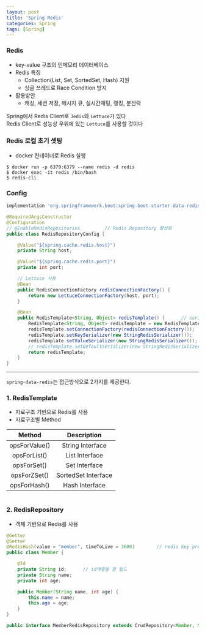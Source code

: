 ```yaml
---
layout: post
title: 'Spring Redis'
categories: Spring
tags: [Spring]
---
```


### Redis
- key-value 구조의 인메모리 데이터베이스
- Redis 특징
  - Collection(List, Set, SortedSet, Hash) 지원
  - 싱글 쓰레드로 Race Condition 방지
- 활용방안
  - 캐싱, 세션 저장, 메시지 큐, 실시간채팅, 랭킹, 분산락

Spring에서 Redis Client로 `Jedis`와 `Lettuce`가 있다  
Redis Client로 성능상 우위에 있는 `Lettuce`를 사용할 것이다

### Redis 로컬 초기 셋팅
- docker 컨테이너로 Redis 실행

```command
$ docker run -p 6379:6379 --name redis -d redis
$ docker exec -it redis /bin/bash
$ redis-cli
```

### Config

```gradle
implementation 'org.springframework.boot:spring-boot-starter-data-redis'
```

```java
@RequiredArgsConstructor
@Configuration
// @EnableRedisRepositories         // Redis Repository 활성화
public class RedisRepositoryConfig {

    @Value("${spring.cache.redis.host}")
    private String host;

    @Value("${spring.cache.redis.port}")
    private int port;

    // Lettuce 사용
    @Bean
    public RedisConnectionFactory redisConnectionFactory() {
        return new LettuceConnectionFactory(host, port);
    }

    @Bean
    public RedisTemplate<String, Object> redisTemplate() {      // serializer 설정
        RedisTemplate<String, Object> redisTemplate = new RedisTemplate<>();
        redisTemplate.setConnectionFactory(redisConnectionFactory());
        redisTemplate.setKeySerializer(new StringRedisSerializer());
        redisTemplate.setValueSerializer(new StringRedisSerializer());
        // redisTemplate.setDefaultSerializer(new StringRedisSerializer());
        return redisTemplate;
    }
}

```

---

`spring-data-redis`는 접근방식으로 2가지를 제공한다.
### 1. RedisTemplate
- 자료구조 기반으로 Redis를 사용
- 자료구조별 Method

|Method|Description|
|:--:|:--:|
|opsForValue()|String Interface|
|opsForList()|List Interface|
|opsForSet()|Set Interface|
|opsForZSet()|SortedSet Interface|
|opsForHash()|Hash Interface|

```java

```


### 2. RedisRepository
- 객체 기반으로 Redis를 사용

```java
@Getter
@Setter
@RedisHash(value = "member", timeToLive = 3600)        // redis key prefix
public class Member {

    @Id
    private String id;      // id역할을 할 필드
    private String name;
    private int age;

    public Member(String name, int age) {
        this.name = name;
        this.age = age;
    }
}
```

```java
public interface MemberRedisRepository extends CrudRepository<Member, String> {}
```

```java

```